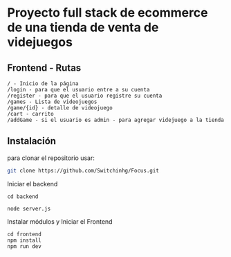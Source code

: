 # Proyecto full stack de ecommerce de una tienda de venta de videjuegos


## Frontend - Rutas

    / - Inicio de la página
    /login - para que el usuario entre a su cuenta
    /register - para que el usuario registre su cuenta
    /games - Lista de videojuegos
    /game/{id} - detalle de videojuego
    /cart - carrito 
    /addGame - si el usuario es admin - para agregar videjuego a la tienda
    
    
## Instalación
para clonar el repositorio usar:

```bash
git clone https://github.com/Switchinhg/Focus.git
```

Iniciar el backend
```code
cd backend

node server.js
```
Instalar módulos y Iniciar el Frontend
```code
cd frontend
npm install
npm run dev
```
